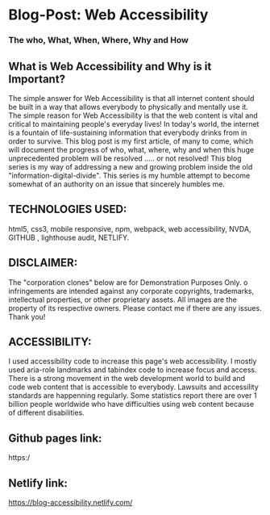 # Blog-Post: Web Accessibility 
### The who, What, When, Where, Why and How

## What is Web Accessibility and Why is it Important?
The simple answer for Web Accessibility is that all internet content should be built in a way that allows everybody to physically and mentally use it. The simple reason for Web Accessibility is that the web content is vital and critical to maintaining people's everyday lives! In today's world, the internet is a fountain of life-sustaining information that everybody drinks from in order to survive. 
This blog post is my first article, of many to come, which will document the progress of who, what, where, why and when this huge unprecedented problem will be resolved ..... or not resolved! This blog series is my way of addressing a new and growing problem inside the old "information-digital-divide". This series is my humble attempt to become somewhat of an authority on an issue that sincerely humbles me. 

## TECHNOLOGIES USED:
html5, css3, mobile responsive, npm, webpack, web accessibility, 
NVDA, GITHUB , lighthouse audit, NETLIFY.

## DISCLAIMER:
The "corporation clones" below are for Demonstration Purposes Only. 
o infringements are intended against any corporate copyrights, trademarks, 
intellectual properties, or other proprietary assets. All images are the 
property of its respective owners. Please contact me if there are any issues. 
Thank you!

## ACCESSIBILITY:
I used accessibility code to increase this page's web accessibility. I mostly 
used aria-role landmarks and tabindex code to increase focus and access. There 
is a strong movement in the web development world to build and code web content 
that is accessible to everybody. Lawsuits and accessility standards are happenning 
regularly. Some statistics report there are over 1 billion people worldwide who 
have difficulties using web content because of different disabilities.

## Github pages link:
https:/

## Netlify link:
https://blog-accessibility.netlify.com/
